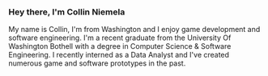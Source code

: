 ### Hey there, I'm Collin Niemela
My name is Collin, I'm from Washington and I enjoy game development and software engineering. I'm a recent graduate from the University Of Washington Bothell with a degree in Computer Science & Software Engineering. I recently interned as a Data Analyst and I've created numerous game and software prototypes in the past.
